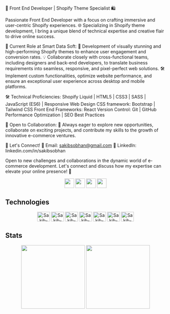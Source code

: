 🚀 Front End Developer | Shopify Theme Specialist 🛍️

Passionate Front End Developer with a focus on crafting immersive and user-centric Shopify experiences. 🌐 Specializing in Shopify theme development, I bring a unique blend of technical expertise and creative flair to drive online success.

💼 Current Role at Smart Data Soft:
🎨 Development of visually stunning and high-performing Shopify themes to enhance user engagement and conversion rates.
💡 Collaborate closely with cross-functional teams, including designers and back-end developers, to translate business requirements into seamless, responsive, and pixel-perfect web solutions.
🛠️ Implement custom functionalities, optimize website performance, and ensure an exceptional user experience across desktop and mobile platforms.

🛠️ Technical Proficiencies:
Shopify Liquid | HTML5 | CSS3 | SASS | JavaScript (ES6) | Responsive Web Design
CSS framework: Bootstrap | Tailwind CSS
Front End Frameworks: React
Version Control: Git | GitHub
Performance Optimization | SEO Best Practices

🔗 Open to Collaboration:
💬 Always eager to explore new opportunities, collaborate on exciting projects, and contribute my skills to the growth of innovative e-commerce ventures.

👥 Let's Connect!
📧 Email: sakibsobhan@gmail.com
📱 LinkedIn: linkedin.com/in/sakibsobhan

Open to new challenges and collaborations in the dynamic world of e-commerce development. Let's connect and discuss how my expertise can elevate your online presence! 🚀

<div align="center">
  <a href="https://twitter.com/sakibsobhan" target="_blank"> <img height="30" src="https://img.shields.io/badge/Twitter-%23333?style=for-the-badge&logo=twitter&logoColor=white" target="_blank"></a>
  <a href="https://www.linkedin.com/in/sakibsobhan/" target="_blank"> <img height="30" src="https://img.shields.io/badge/LinkedIn-%23333?style=for-the-badge&logo=linkedin&logoColor=white"   target="_blank"></a>
  <a href = "mailto:sakibsobhan@gmail.com"><img height="30" src="https://img.shields.io/badge/-Gmail-%23333?style=for-the-badge&logo=gmail&logoColor=white" target="_blank"></a>
  <a href = "https://dev.to/sakibsobhan"><img height="30" src="https://img.shields.io/badge/-Dev.to-%23333?style=for-the-badge&logo=devdotto&logoColor=white" target="_blank"></a> 
</div>

## Technologies
<div align="center">
  <img alt="Sakib-HTML" height="30" width="40" src="https://cdn.jsdelivr.net/gh/devicons/devicon/icons/html5/html5-original.svg" />
  <img alt="Sakib-CSS" height="30" width="40" src="https://cdn.jsdelivr.net/gh/devicons/devicon/icons/css3/css3-original.svg" />
  <img alt="Sakib-Js" height="30" width="40" src="https://cdn.jsdelivr.net/gh/devicons/devicon/icons/javascript/javascript-original.svg" />
  <img alt="Sakib-ReactJS" height="30" width="40" src="https://cdn.jsdelivr.net/gh/devicons/devicon/icons/react/react-original.svg" />
  <img alt="Sakib-GitHub" height="30" width="40" src="https://cdn.jsdelivr.net/gh/devicons/devicon/icons/github/github-original.svg" />
  <img alt="Sakib-Git" height="30" width="40" src="https://cdn.jsdelivr.net/gh/devicons/devicon/icons/git/git-original.svg" />
  <img alt="Sakib-Notion" height="30" width="40" src="https://cdn.jsdelivr.net/gh/devicons/devicon/icons/notion/notion-original.svg" />
</div>

## Stats


<div align="center">
  <img height="200em" src="https://github-readme-stats.vercel.app/api?username=sakibsobhansds&show_icons=true&theme=radical">
  <img height="200em" src="https://github-readme-stats.vercel.app/api/top-langs/?username=sakibsobhansds&layout=donut&theme=radical">
</div>
